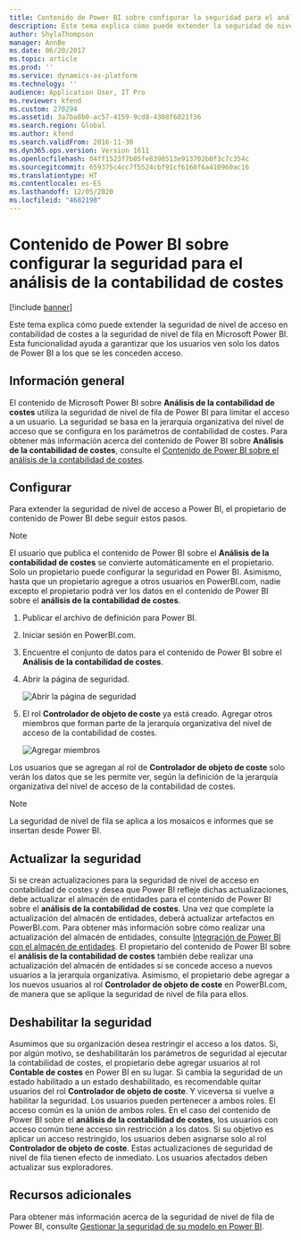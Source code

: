 ```yaml
---
title: Contenido de Power BI sobre configurar la seguridad para el análisis de la contabilidad de costes
description: Este tema explica cómo puede extender la seguridad de nivel de acceso en contabilidad de costes a la seguridad de nivel de fila en Microsoft Power BI. Esta funcionalidad ayuda a garantizar que los usuarios ven solo los datos de Power BI a los que se les conceden acceso.
author: ShylaThompson
manager: AnnBe
ms.date: 06/20/2017
ms.topic: article
ms.prod: ''
ms.service: dynamics-ax-platform
ms.technology: ''
audience: Application User, IT Pro
ms.reviewer: kfend
ms.custom: 270294
ms.assetid: 3a7ba8b0-ac57-4159-9cd8-4308f6021f36
ms.search.region: Global
ms.author: kfend
ms.search.validFrom: 2016-11-30
ms.dyn365.ops.version: Version 1611
ms.openlocfilehash: 04ff1523f7b05fe8398513e913702b0f3c7c354c
ms.sourcegitcommit: 659375c4cc7f5524cbf91cf6160f6a410960ac16
ms.translationtype: HT
ms.contentlocale: es-ES
ms.lasthandoff: 12/05/2020
ms.locfileid: "4682198"
---
```

# <a name="set-up-security-for-the-cost-accounting-analysis-power-bi-content"></a>Contenido de Power BI sobre configurar la seguridad para el análisis de la contabilidad de costes

[!include [banner](../includes/banner.md)]

Este tema explica cómo puede extender la seguridad de nivel de acceso en contabilidad de costes a la seguridad de nivel de fila en Microsoft Power BI. Esta funcionalidad ayuda a garantizar que los usuarios ven solo los datos de Power BI a los que se les conceden acceso.

## <a name="overview"></a>Información general

El contenido de Microsoft Power BI sobre **Análisis de la contabilidad de costes** utiliza la seguridad de nivel de fila de Power BI para limitar el acceso a un usuario. La seguridad se basa en la jerarquía organizativa del nivel de acceso que se configura en los parámetros de contabilidad de costes. Para obtener más información acerca del contenido de Power BI sobre **Análisis de la contabilidad de costes**, consulte el [Contenido de Power BI sobre el análisis de la contabilidad de costes](cost-accounting-analysis-content-pack.md).

## <a name="setup"></a>Configurar
Para extender la seguridad de nivel de acceso a Power BI, el propietario de contenido de Power BI debe seguir estos pasos.

> [!NOTE]
> El usuario que publica el contenido de Power BI sobre el **Análisis de la contabilidad de costes** se convierte automáticamente en el propietario. Solo un propietario puede configurar la seguridad en Power BI. Asimismo, hasta que un propietario agregue a otros usuarios en PowerBI.com, nadie excepto el propietario podrá ver los datos en el contenido de Power BI sobre el **análisis de la contabilidad de costes**.

1. Publicar el archivo de definición para Power BI.
2. Iniciar sesión en PowerBI.com.
3. Encuentre el conjunto de datos para el contenido de Power BI sobre el **Análisis de la contabilidad de costes**.
4. Abrir la página de seguridad.

    ![Abrir la página de seguridad](./media/CA-picture-1.png)

5. El rol **Controlador de objeto de coste** ya está creado. Agregar otros miembros que forman parte de la jerarquía organizativa del nivel de acceso de la contabilidad de costes.

    ![Agregar miembros](./media/CA-picture-2.png)

Los usuarios que se agregan al rol de **Controlador de objeto de coste** solo verán los datos que se les permite ver, según la definición de la jerarquía organizativa del nivel de acceso de la contabilidad de costes.

> [!NOTE]
> La seguridad de nivel de fila se aplica a los mosaicos e informes que se insertan desde Power BI.

## <a name="updating-security"></a>Actualizar la seguridad
Si se crean actualizaciones para la seguridad de nivel de acceso en contabilidad de costes y desea que Power BI refleje dichas actualizaciones, debe actualizar el almacén de entidades para el contenido de Power BI sobre el **análisis de la contabilidad de costes**. Una vez que complete la actualización del almacén de entidades, deberá actualizar artefactos en PowerBI.com. Para obtener más información sobre cómo realizar una actualización del almacén de entidades, consulte [Integración de Power BI con el almacén de entidades](power-bi-integration-entity-store.md#update-entity-store). El propietario del contenido de Power BI sobre el **análisis de la contabilidad de costes** también debe realizar una actualización del almacén de entidades si se concede acceso a nuevos usuarios a la jerarquía organizativa. Asimismo, el propietario debe agregar a los nuevos usuarios al rol **Controlador de objeto de coste** en PowerBI.com, de manera que se aplique la seguridad de nivel de fila para ellos.

## <a name="disabling-security"></a>Deshabilitar la seguridad
Asumimos que su organización desea restringir el acceso a los datos. Si, por algún motivo, se deshabilitarán los parámetros de seguridad al ejecutar la contabilidad de costes, el propietario debe agregar usuarios al rol **Contable de costes** en Power BI en su lugar. Si cambia la seguridad de un estado habilitado a un estado deshabilitado, es recomendable quitar usuarios del rol **Controlador de objeto de coste**. Y viceversa si vuelve a habilitar la seguridad. Los usuarios pueden pertenecer a ambos roles. El acceso común es la unión de ambos roles. En el caso del contenido de Power BI sobre el **análisis de la contabilidad de costes**, los usuarios con acceso común tiene acceso sin restricción a los datos. Si su objetivo es aplicar un acceso restringido, los usuarios deben asignarse solo al rol **Controlador de objeto de coste**. Estas actualizaciones de seguridad de nivel de fila tienen efecto de inmediato. Los usuarios afectados deben actualizar sus exploradores.

## <a name="additional-resources"></a>Recursos adicionales
Para obtener más información acerca de la seguridad de nivel de fila de Power BI, consulte [Gestionar la seguridad de su modelo en Power BI](https://powerbi.microsoft.com/documentation/powerbi-admin-rls/#manage-security-on-your-model).

